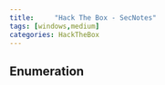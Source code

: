 ```yaml
---
title:     "Hack The Box - SecNotes"
tags: [windows,medium]
categories: HackTheBox
---
```


## Enumeration
